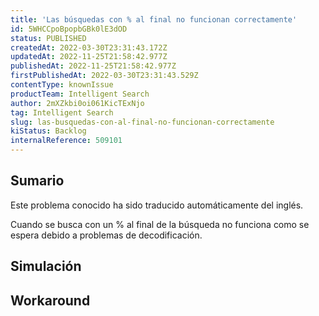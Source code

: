 ```yaml
---
title: 'Las búsquedas con % al final no funcionan correctamente'
id: 5WHCCpoBpopbGBk0lE3dOD
status: PUBLISHED
createdAt: 2022-03-30T23:31:43.172Z
updatedAt: 2022-11-25T21:58:42.977Z
publishedAt: 2022-11-25T21:58:42.977Z
firstPublishedAt: 2022-03-30T23:31:43.529Z
contentType: knownIssue
productTeam: Intelligent Search
author: 2mXZkbi0oi061KicTExNjo
tag: Intelligent Search
slug: las-busquedas-con-al-final-no-funcionan-correctamente
kiStatus: Backlog
internalReference: 509101
---
```


## Sumario

<div class="alert alert-info">
  <p>Este problema conocido ha sido traducido automáticamente del inglés.</p>
</div>


Cuando se busca con un % al final de la búsqueda no funciona como se espera debido a problemas de decodificación.



## Simulación



## Workaround



